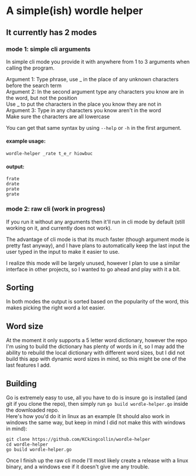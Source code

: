 # A simple(ish) wordle helper

## It currently has 2 modes

### mode 1: simple cli arguments

In simple cli mode you provide it with anywhere from 1 to 3 arguments when calling the program.

Argument 1: Type phrase, use _ in the place of any unknown characters before the search term  
Argument 2: In the second argument type any characters you know are in the word, but not the position  
Use _ to put the characters in the place you know they are not in  
Argument 3: Type in any characters you know aren't in the word  
Make sure the characters are all lowercase  

You can get that same syntax by using `--help` or `-h` in the first argument.

#### example usage:

```
wordle-helper _rate t_e_r hiowbuc
```

#### output:
```
frate
drate
prate
grate
```

### mode 2: raw cli (work in progress)

If you run it without any arguments then it'll run in cli mode by default (still working on it, and currently does not work).  

The advantage of cli mode is that its much faster (though argument mode is pretty fast anyway), and I have plans to automatically keep the last input the user typed in the input to make it easier to use.

I realize this mode will be largely unused, however I plan to use a similar interface in other projects, so I wanted to go ahead and play with it a bit.

## Sorting

In both modes the output is sorted based on the popularity of the word, this makes picking the right word a lot easier.

## Word size

At the moment it only supports a 5 letter word dictionary, however the repo I'm using to build the dictionary has plenty of words in it, so I may add the ability to rebuild the local dictionary with different word sizes, but I did not build this app with dynamic word sizes in mind, so this might be one of the last features I add.

## Building

Go is extremely easy to use, all you have to do is insure go is installed (and git if you clone the repo), then simply run `go build wordle-helper.go` inside the downloaded repo.  
Here's how you'd do it in linux as an example (It should also work in windows the same way, but keep in mind I did not make this with windows in mind):  
```
git clone https://github.com/KCkingcollin/wordle-helper
cd wordle-helper
go build wordle-helper.go
```

Once I finish up the raw cli mode I'll most likely create a release with a linux binary, and a windows exe if it doesn't give me any trouble.

